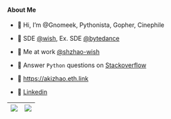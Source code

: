 #### About Me

- 👋 Hi, I’m @Gnomeek, Pythonista, Gopher, Cinephile

- 💼 SDE [@wish](https://github.com/wish), Ex. SDE [@bytedance](https://github.com/bytedance)

- 💼 Me at work [@shzhao-wish](https://github.com/shzhao-wish)

- 👀 Answer `Python` questions on [Stackoverflow](https://stackoverflow.com/users/19825642)

- 👀 https://akizhao.eth.link

- 💬 [Linkedin](www.linkedin.com/in/akizhao)

| <img align="center" src="https://github-readme-stats.vercel.app/api?username=gnomeek&show_icons=true&include_all_commits=true&theme=buefy&hide_border=true" /> | <img align="center" src="https://leetcard.jacoblin.cool/Gnomeek?ext=heatmap" /> |
| ------------- | ------------- |

